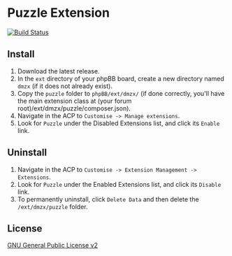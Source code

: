 # Puzzle Extension

[![Build Status](https://travis-ci.org/dmzx/Puzzle.svg?branch=master)](https://travis-ci.org/dmzx/Puzzle)

## Install
1. Download the latest release.
2. In the `ext` directory of your phpBB board, create a new directory named `dmzx` (if it does not already exist).
3. Copy the `puzzle` folder to `phpBB/ext/dmzx/` (if done correctly, you'll have the main extension class at (your forum root)/ext/dmzx/puzzle/composer.json).
4. Navigate in the ACP to `Customise -> Manage extensions`.
5. Look for `Puzzle` under the Disabled Extensions list, and click its `Enable` link.

## Uninstall
1. Navigate in the ACP to `Customise -> Extension Management -> Extensions`.
2. Look for `Puzzle` under the Enabled Extensions list, and click its `Disable` link.
3. To permanently uninstall, click `Delete Data` and then delete the `/ext/dmzx/puzzle` folder.

## License
[GNU General Public License v2](http://opensource.org/licenses/GPL-2.0)

